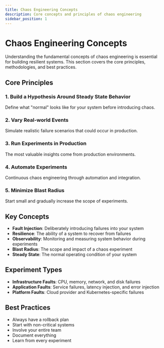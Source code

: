 ```yaml
---
title: Chaos Engineering Concepts
description: Core concepts and principles of chaos engineering
sidebar_position: 1
---
```


# Chaos Engineering Concepts

Understanding the fundamental concepts of chaos engineering is essential for building resilient systems. This section covers the core principles, methodologies, and best practices.

## Core Principles

### 1. Build a Hypothesis Around Steady State Behavior
Define what "normal" looks like for your system before introducing chaos.

### 2. Vary Real-world Events
Simulate realistic failure scenarios that could occur in production.

### 3. Run Experiments in Production
The most valuable insights come from production environments.

### 4. Automate Experiments
Continuous chaos engineering through automation and integration.

### 5. Minimize Blast Radius
Start small and gradually increase the scope of experiments.

## Key Concepts

- **Fault Injection**: Deliberately introducing failures into your system
- **Resilience**: The ability of a system to recover from failures
- **Observability**: Monitoring and measuring system behavior during experiments
- **Blast Radius**: The scope and impact of a chaos experiment
- **Steady State**: The normal operating condition of your system

## Experiment Types

- **Infrastructure Faults**: CPU, memory, network, and disk failures
- **Application Faults**: Service failures, latency injection, and error injection
- **Platform Faults**: Cloud provider and Kubernetes-specific failures

## Best Practices

- Always have a rollback plan
- Start with non-critical systems
- Involve your entire team
- Document everything
- Learn from every experiment
